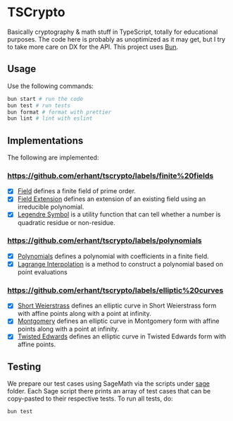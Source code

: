 # TSCrypto

Basically cryptography & math stuff in TypeScript, totally for educational purposes. The code here is probably as unoptimized as it may get, but I try to take more care on DX for the API. This project uses [Bun](https://bun.sh/).

## Usage

Use the following commands:

```sh
bun start # run the code
bun test # run tests
bun format # format with prettier
bun lint # lint with eslint
```

## Implementations

The following are implemented:

### https://github.com/erhant/tscrypto/labels/finite%20fields

- [x] [Field](./src/fields/field.ts) defines a finite field of prime order.
- [x] [Field Extension](./src/fields/extension.ts) defines an extension of an existing field using an irreducible polynomial.
- [x] [Legendre Symbol](./src/utils/legendre.ts) is a utility function that can tell whether a number is quadratic residue or non-residue.

### https://github.com/erhant/tscrypto/labels/polynomials

- [x] [Polynomials](./src/polynomials/polynomial.ts) defines a polynomial with coefficients in a finite field.
- [x] [Lagrange Interpolation](./src/utils/lagrange.ts) is a method to construct a polynomial based on point evaluations

### https://github.com/erhant/tscrypto/labels/elliptic%20curves

- [x] [Short Weierstrass](./src/curves/shortWeierstrass.ts) defines an elliptic curve in Short Weierstrass form with affine points along with a point at infinity.
- [x] [Montgomery](./src/curves/montgomery.ts) defines an elliptic curve in Montgomery form with affine points along with a point at infinity.
- [x] [Twisted Edwards](./src/curves/twised-edwards.ts) defines an elliptic curve in Twisted Edwards form with affine points.

## Testing

We prepare our test cases using SageMath via the scripts under [sage](./sage/) folder. Each Sage script there prints an array of test cases that can be copy-pasted to their respective tests. To run all tests, do:

```sh
bun test
```
